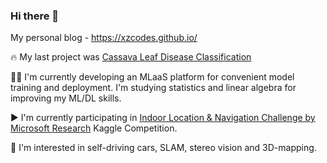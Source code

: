 ### Hi there 👋

My personal blog - https://xzcodes.github.io/

🔥 My last project was [Cassava Leaf Disease Classification](https://github.com/t0efL/Cassava-Leaf-Disease-Classification)


👨‍💻 I'm currently developing an MLaaS platform for convenient model training and deployment. I'm studying statistics and linear algebra for improving my ML/DL skills.  


▶️ I'm currently participating in [Indoor Location & Navigation Challenge by Microsoft Research](https://www.kaggle.com/c/indoor-location-navigation) Kaggle Competition.  


🚗 I'm interested in self-driving cars, SLAM, stereo vision and 3D-mapping.  


